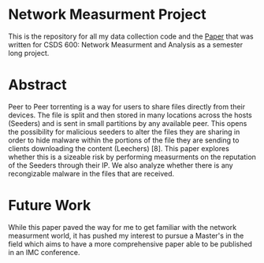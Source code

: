 # Network Measurment Project 
This is the repository for all my data collection code and the [Paper](/Paper_Omar_Loudghiri.pdf) that was written for CSDS 600: Network Measurment
and Analysis as a semester long project.


# Abstract

Peer to Peer torrenting is a way for users to share files directly from their devices. The file is split and then stored in many locations across the hosts (Seeders) and is sent in small partitions by any available peer. This opens the possibility for malicious seeders to alter the files they are sharing in order to hide malware within the portions of the file they are sending to clients downloading the content (Leechers) [8]. This paper explores whether this is a sizeable risk by performing measurments on the reputation of the Seeders through their IP. We also analyze whether there is any recongizable malware in the files that are received.

# Future Work

While this paper paved the way for me to get familiar with the network measurment world, it has pushed my interest to pursue a Master's in the field which aims to have a more comprehensive paper able to be published in an IMC conference. 

